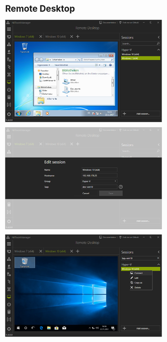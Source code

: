# Remote Desktop

![](Images/RemoteDesktop.png)

![](Images/RemoteDesktop_AddEditCopySession.png)

![](Images/RemoteDesktop_Tags.png)
